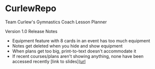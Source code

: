 # CurlewRepo
Team Curlew's Gymnastics Coach Lesson Planner

Version 1.0 Release Notes 
  - Equipment feature with 8 cards in an event has too much equipment
  - Notes get deleted when you hide and show equipment
  - When plans get too big, print-to-text doesn't accommodate it
  - If recent courses/plans aren't showing anything, none have been accessed recently
[link to slides]([url](https://docs.google.com/presentation/d/1Gwm5ePpwqRzuVC0LrZxjwKBUgcBrO334C2KAAvDYczM/edit?usp=sharing )

